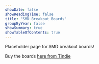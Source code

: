 ```yaml
---
showDate: false
showReadingTime: false
title: "SMD Breakout Boards"
groupByYear: false
showSummary: true
showTableOfContents: true
---
```


Placeholder page for SMD breakout boards!

Buy the boards [here from Tindie](https://www.tindie.com/products/phybros/sot-23tsot-23-breakout-adapter-boards/)
